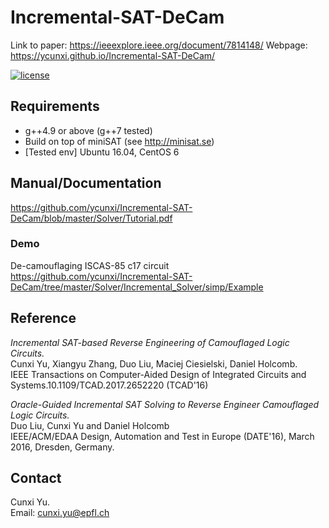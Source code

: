 # Incremental-SAT-DeCam

Link to paper: https://ieeexplore.ieee.org/document/7814148/
Webpage: https://ycunxi.github.io/Incremental-SAT-DeCam/

[![license](https://img.shields.io/packagist/l/doctrine/orm.svg)](https://github.com/ycunxi/Incremental-SAT-DeCam/blob/master/LICENSE.md)

## Requirements

- g++4.9 or above (g++7 tested)
- Build on top of miniSAT (see http://minisat.se)
- [Tested env] Ubuntu 16.04, CentOS 6

## Manual/Documentation
https://github.com/ycunxi/Incremental-SAT-DeCam/blob/master/Solver/Tutorial.pdf

### Demo 
De-camouflaging ISCAS-85 c17 circuit <br/>
https://github.com/ycunxi/Incremental-SAT-DeCam/tree/master/Solver/Incremental_Solver/simp/Example

## Reference
*Incremental SAT-based Reverse Engineering of Camouflaged Logic Circuits.*<br/>
Cunxi Yu, Xiangyu Zhang, Duo Liu, Maciej Ciesielski, Daniel Holcomb.<br/>
IEEE Transactions on Computer-Aided Design of Integrated Circuits and Systems.10.1109/TCAD.2017.2652220 (TCAD'16)<br/>

*Oracle-Guided Incremental SAT Solving to Reverse Engineer Camouflaged Logic Circuits.*<br/>
Duo Liu, Cunxi Yu and Daniel Holcomb<br/>
IEEE/ACM/EDAA Design, Automation and Test in Europe (DATE'16), March 2016, Dresden, Germany.<br/>

## Contact
Cunxi Yu.<br/>
Email: cunxi.yu@epfl.ch<br/>
